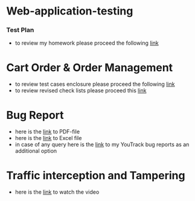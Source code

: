 # Web-application-testing
### Test Plan 
- to review my homework please proceed the following [link](https://docs.google.com/spreadsheets/d/1f13gz2G5FS6r5O6KJ1Pv321laSPiGIZ6/edit?usp=sharing&ouid=115054486416222020297&rtpof=true&sd=true)  
# Cart Order & Order Management 
- to review test cases enclosure please proceed the following [link](https://github.com/BaizhumartovIlyas/Web-application-testing/blob/main/G7-2024-05-14.pdf)
- to review revised check lists please proceed this [link](https://docs.google.com/spreadsheets/d/1XHfvxltqPiouL4yQ9phLynSvtmVoik1U/edit#gid=1791555163)
# Bug Report
- here is the [link](https://github.com/BaizhumartovIlyas/Web-application-testing/blob/main/G7-Express%2Brun%2B2024_05_15.pdf) to PDF-file
- here is the [link](https://github.com/BaizhumartovIlyas/Web-application-testing/blob/main/Issues%20(2).xlsx) to Excel file 
- in case of any query here is the [link](https://artsiomrusau.youtrack.cloud/issue/FTT-580/Web-App-Testing-Ilyas-Baizhumartov) to my YouTrack bug reports as an additional option 
# Traffic interception and Tampering
- here is the [link](https://drive.google.com/file/d/1189q4PO4u2pAQZo63MWo1FNaP0VCFDgw/view?usp=sharing) to watch the video

